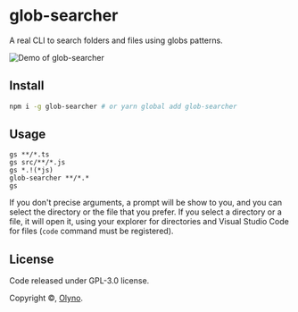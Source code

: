 # glob-searcher

A real CLI to search folders and files using globs patterns.

![Demo of glob-searcher](https://i.imgur.com/vB22wkT.gif)

## Install

```bash
npm i -g glob-searcher # or yarn global add glob-searcher
```

## Usage

```
gs **/*.ts
gs src/**/*.js
gs *.!(*js)
glob-searcher **/*.*
gs
```

If you don't precise arguments, a prompt will be show to you, and you can select the directory or the file that you prefer. If you select a directory  or a file, it will open it, using your explorer for directories and Visual Studio Code for files (``code`` command must be registered).

## License

Code released under GPL-3.0 license.

Copyright ©, [Olyno](https://github.com/Olyno).